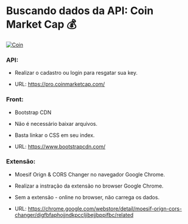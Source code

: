 # Buscando dados da API: Coin Market Cap :moneybag:

[![Coin](https://i.imgur.com/7lpUF8Z.jpg)](https://apicriptomoedas.netlify.app/)

### API:
- Realizar o cadastro ou login para resgatar sua key.

- URL: https://pro.coinmarketcap.com/

### Front:
- Bootstrap CDN
- Não é necessário baixar arquivos.
- Basta linkar o CSS em seu index.

- URL: https://www.bootstrapcdn.com/

### Extensão:
- Moesif Orign & CORS Changer no navegador Google Chrome.
- Realizar a instração da extensão no browser Google Chrome.
- Sem a extensão - online no browser, não carrega os dados.

- URL: https://chrome.google.com/webstore/detail/moesif-orign-cors-changer/digfbfaphojjndkpccljibejjbppifbc/related
